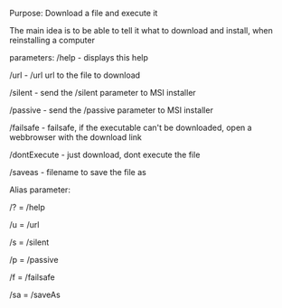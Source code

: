 Purpose: Download a file and execute it

The main idea is to be able to tell it what to download and install, when reinstalling a computer

  parameters:
  /help        - displays this help

  /url         - /url url to the file to download

  /silent      - send the /silent parameter to MSI installer

  /passive     - send the /passive parameter to MSI installer

  /failsafe    - failsafe, if the executable can't be downloaded, open a webbrowser with the download link

  /dontExecute - just download, dont execute the file


  /saveas   - filename to save the file as



  Alias parameter:

  /?  = /help

  /u  = /url

  /s  = /silent

  /p  = /passive

  /f  = /failsafe

  /sa = /saveAs

